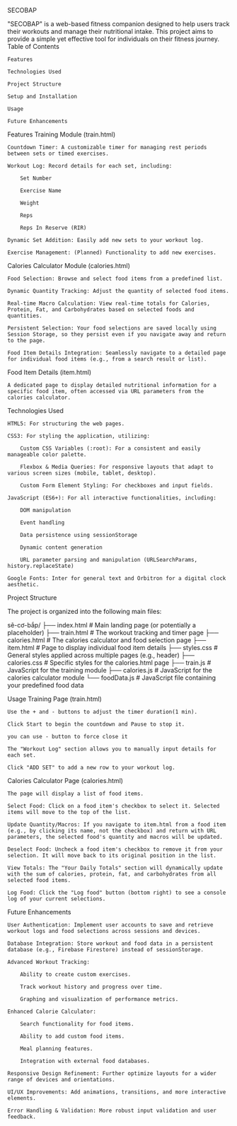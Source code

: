 SECOBAP 

"SECOBAP" is a web-based fitness companion designed to help users track their workouts and manage their nutritional intake. This project aims to provide a simple yet effective tool for individuals on their fitness journey.
Table of Contents

    Features

    Technologies Used

    Project Structure

    Setup and Installation

    Usage

    Future Enhancements

Features
Training Module (train.html)

    Countdown Timer: A customizable timer for managing rest periods between sets or timed exercises.

    Workout Log: Record details for each set, including:

        Set Number

        Exercise Name

        Weight

        Reps

        Reps In Reserve (RIR)

    Dynamic Set Addition: Easily add new sets to your workout log.

    Exercise Management: (Planned) Functionality to add new exercises.

Calories Calculator Module (calories.html)

    Food Selection: Browse and select food items from a predefined list.

    Dynamic Quantity Tracking: Adjust the quantity of selected food items.

    Real-time Macro Calculation: View real-time totals for Calories, Protein, Fat, and Carbohydrates based on selected foods and quantities.

    Persistent Selection: Your food selections are saved locally using Session Storage, so they persist even if you navigate away and return to the page.

    Food Item Details Integration: Seamlessly navigate to a detailed page for individual food items (e.g., from a search result or list).

Food Item Details (item.html)

    A dedicated page to display detailed nutritional information for a specific food item, often accessed via URL parameters from the calories calculator.

Technologies Used

    HTML5: For structuring the web pages.

    CSS3: For styling the application, utilizing:

        Custom CSS Variables (:root): For a consistent and easily manageable color palette.

        Flexbox & Media Queries: For responsive layouts that adapt to various screen sizes (mobile, tablet, desktop).

        Custom Form Element Styling: For checkboxes and input fields.

    JavaScript (ES6+): For all interactive functionalities, including:

        DOM manipulation

        Event handling

        Data persistence using sessionStorage

        Dynamic content generation

        URL parameter parsing and manipulation (URLSearchParams, history.replaceState)

    Google Fonts: Inter for general text and Orbitron for a digital clock aesthetic.

Project Structure

The project is organized into the following main files:

sẽ-cơ-bắp/
├── index.html          # Main landing page (or potentially a placeholder)
├── train.html          # The workout tracking and timer page
├── calories.html       # The calories calculator and food selection page
├── item.html           # Page to display individual food item details
├── styles.css          # General styles applied across multiple pages (e.g., header)
├── calories.css        # Specific styles for the calories.html page
├── train.js            # JavaScript for the training module
├── calories.js         # JavaScript for the calories calculator module
└── foodData.js         # JavaScript file containing your predefined food data


Usage
Training Page (train.html)

    Use the + and - buttons to adjust the timer duration(1 min).

    Click Start to begin the countdown and Pause to stop it.

    you can use - button to force close it

    The "Workout Log" section allows you to manually input details for each set.

    Click "ADD SET" to add a new row to your workout log.

Calories Calculator Page (calories.html)

    The page will display a list of food items.

    Select Food: Click on a food item's checkbox to select it. Selected items will move to the top of the list.

    Update Quantity/Macros: If you navigate to item.html from a food item (e.g., by clicking its name, not the checkbox) and return with URL parameters, the selected food's quantity and macros will be updated.

    Deselect Food: Uncheck a food item's checkbox to remove it from your selection. It will move back to its original position in the list.

    View Totals: The "Your Daily Totals" section will dynamically update with the sum of calories, protein, fat, and carbohydrates from all selected food items.

    Log Food: Click the "Log food" button (bottom right) to see a console log of your current selections.

Future Enhancements

    User Authentication: Implement user accounts to save and retrieve workout logs and food selections across sessions and devices.

    Database Integration: Store workout and food data in a persistent database (e.g., Firebase Firestore) instead of sessionStorage.

    Advanced Workout Tracking:

        Ability to create custom exercises.

        Track workout history and progress over time.

        Graphing and visualization of performance metrics.

    Enhanced Calorie Calculator:

        Search functionality for food items.

        Ability to add custom food items.

        Meal planning features.

        Integration with external food databases.

    Responsive Design Refinement: Further optimize layouts for a wider range of devices and orientations.

    UI/UX Improvements: Add animations, transitions, and more interactive elements.

    Error Handling & Validation: More robust input validation and user feedback.
